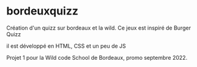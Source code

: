 # bordeuxquizz

Création d'un quizz sur bordeaux et la wild.
Ce jeux est inspiré de Burger Quizz 

il est développé en HTML, CSS et un peu de JS 

Projet 1 pour la Wild code School de Bordeaux, promo septembre 2022.
